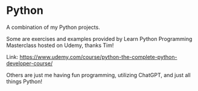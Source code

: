 # Python

A combination of my Python projects. 

Some are exercises and examples provided by Learn Python Programming Masterclass hosted on Udemy, thanks Tim!

Link: 
https://www.udemy.com/course/python-the-complete-python-developer-course/

Others are just me having fun programming, utilizing ChatGPT, and just all things Python!

